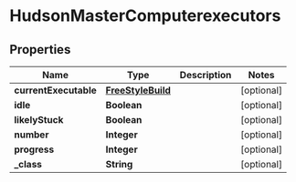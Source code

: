 
# HudsonMasterComputerexecutors

## Properties
Name | Type | Description | Notes
------------ | ------------- | ------------- | -------------
**currentExecutable** | [**FreeStyleBuild**](FreeStyleBuild.md) |  |  [optional]
**idle** | **Boolean** |  |  [optional]
**likelyStuck** | **Boolean** |  |  [optional]
**number** | **Integer** |  |  [optional]
**progress** | **Integer** |  |  [optional]
**_class** | **String** |  |  [optional]



